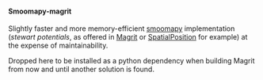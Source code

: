#### Smoomapy-magrit

Slightly faster and more memory-efficient [smoomapy](https://github.com/mthh/smoomapy) implementation (*stewart potentials*, as offered in [Magrit](https://github.com/riatelab/magrit) or [SpatialPosition](https://github.com/Groupe-ElementR/SpatialPosition) for example) at the expense of maintainability.

Dropped here to be installed as a python dependency when building Magrit from now and until another solution is found.

